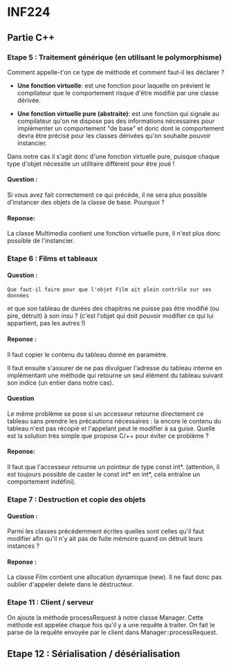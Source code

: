 # INF224



## Partie C++

### Etape 5 : Traitement générique (en utilisant le polymorphisme) 
Comment appelle-t'on ce type de méthode et comment faut-il les déclarer ? 

- **Une fonction virtuelle**:
	est une fonction pour laquelle on prévient le compilateur que le comportement 
risque d'être modifié par une classe dérivée.


- **Une fonction virtuelle pure (abstraite)**:
	est une fonction qui signale au compilateur qu'on ne dispose pas des informations 
nécessaires pour implémenter un comportement "de base" et donc dont le comportement 
devra être précisé pour les classes dérivées qu'on souhaite pouvoir instancier.


Dans notre cas il s'agit donc d'une fonction virtuelle pure, puisque chaque type d'objet 
nécessite un utilitaire différent pour être joué !

#### Question :
Si vous avez fait correctement ce qui précède, il ne sera plus possible
 d'instancer des objets de la classe de base. Pourquoi ?

#### Reponse: 

La classe Multimedia contient une fonction virtuelle pure, il n'est plus donc possible de l'instancier.

### Etape 6 : Films et tableaux

#### Question :
	Que faut-il faire pour que l'objet Film ait plein contrôle sur ses données 
et que son tableau de durées des chapitres ne puisse pas être modifié 
(ou pire, détruit) à son insu ? (c'est l'objet qui doit pouvoir modifier 
ce qui lui appartient, pas les autres !)

#### Reponse : 
Il faut copier le contenu du tableau donné en paramètre.

Il faut ensuite s'assurer de ne pas divulguer l'adresse du tableau interne 
en implémentant une méthode qui retourne un seul élément du tableau suivant 
son indice (un entier dans notre cas).



#### Question
Le même problème se pose si un accesseur retourne directement ce tableau sans prendre 
les précautions nécessaires : la encore le contenu du tableau n'est pas récopié 
et l'appelant peut le modifier à sa guise. 
Quelle est la solution très simple que propose C/+\+ pour éviter ce problème ?

#### Reponse: 
Il faut que l'accesseur retourne un pointeur de type const int*.
(attention, il est toujours possible de caster le const int* en int*, cela entraîne un comportement indéfini).



### Etape 7 : Destruction et copie des objets

#### Question :
Parmi les classes précédemment écrites quelles sont celles qu'il faut modifier afin qu'il n'y ait pas de fuite mémoire quand on détruit leurs instances ?

#### Reponse :
La classe Film contient une allocation dynamique (new). Il ne faut donc pas oublier d'appeler delete dans le déstructeur.


### Etape 11 : Client / serveur

On ajoute la méthode processRequest à notre classe Manager.
Cette méthode est appelée chaque fois qu'il y a une requête à traiter.
On fait le parse de la requête envoyée par le client dans Manager::processRequest.



## Etape 12 : Sérialisation / désérialisation



